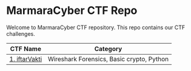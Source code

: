 # MarmaraCyber CTF Repo

Welcome to MarmaraCyber CTF repository. This repo contains our CTF challenges.

| CTF Name      | Category |
| :---------: | :------: |
|[1. iftarVakti](./Apr_22/iftarVakti/README.md)| Wireshark Forensics, Basic crypto, Python|
